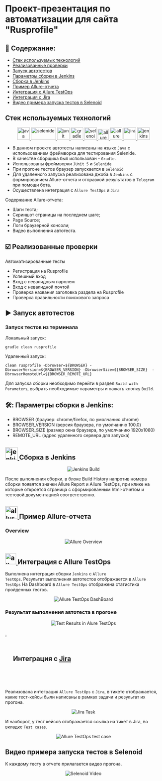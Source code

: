 # Проект-презентация по автоматизации для сайта "Rusprofile"



## :pushpin: Содержание:

- <a href="#tools"> Стек используемых технологий</a>
- <a href="#cases"> Реализованные проверки
- <a href="#console"> Запуск автотестов</a>
- <a href="#jenkins"> Параметры сборки в Jenkins</a>
- <a href="#assemblyJenkins"> Сборка в Jenkins</a> 
- <a href="#allureReport"> Пример Allure-отчета</a>
- <a href="#allureTestOps"> Интеграция с Allure TestOps</a>
- <a href="#jira"> Интеграция с Jira</a>
- <a href="#video"> Видео примера запуска тестов в Selenoid</a>

<a id="tools"></a>
## Стек используемых технологий

<p align="center">
<a href="https://www.w3schools.com/java/"> <img src="https://cdn.jsdelivr.net/gh/devicons/devicon@latest/icons/java/java-original-wordmark.svg" alt="java" width="40" height="40"/> </a>
<a href="https://selenide.org/"> <img src="https://ru.selenide.org/images/selenide-logo-big.png" alt="selenide" width="80" height="40"/> </a>
<a href="https://junit.org/junit5/"> <img src="https://cdn.jsdelivr.net/gh/devicons/devicon@latest/icons/junit/junit-original.svg" alt="junit" width="40" height="40"/> </a>
<a href="https://gradle.org/"> <img src="https://cdn.jsdelivr.net/gh/devicons/devicon@latest/icons/gradle/gradle-original.svg" alt="gradle" width="40" height="40"/> </a>
<a href="https://aerokube.com/selenoid-ui/latest/"> <img src="https://aerokube.com/img/aerokube_logo.svg" alt="selenoid" width="40" height="40"/> </a>
<a href="https://docs.qameta.io/allure-testops/"> <img src="https://plugins.jetbrains.com/files/12513/451639/icon/pluginIcon.svg" alt="allure testOps" width="35" height="35"/> </a>
<a href="https://allurereport.org/"> <img src="https://avatars.githubusercontent.com/u/5879127?s=200&v=4" alt="allure report" width="40" height="40"/> </a>
<a href="https://www.atlassian.com/software/jira"> <img src="https://cdn.jsdelivr.net/gh/devicons/devicon@latest/icons/jira/jira-original-wordmark.svg" alt="jira" width="40" height="40"/> </a>
<a href="https://www.jenkins.io/"> <img src="https://cdn.jsdelivr.net/gh/devicons/devicon@latest/icons/jenkins/jenkins-original.svg" alt="jenkins" width="40" height="40"/> </a>
</p>

- В данном проекте автотесты написаны на языке <code>Java</code> с использованием фреймворка для тестирования Selenide.
- В качестве сборщика был использован - <code>Gradle</code>.
- Использованы фреймворки <code>JUnit 5</code> и <code>Selenide</code>
- При прогоне тестов браузер запускается в <code>Selenoid</code>
- Для удаленного запуска реализована джоба в <code>Jenkins</code> с формированием Allure-отчета и отправкой результатов в <code>Telegram</code> при помощи бота.
- Осуществлена интеграция с <code>Allure TestOps</code> и <code>Jira</code>

Содержание Allure-отчета:
* Шаги теста;
* Скриншот страницы на последнем шаге;
* Page Source;
* Логи браузерной консоли;
* Видео выполнения автотеста.

<a id="cases"></a>
## :ballot_box_with_check: Реализованные проверки

Автоматизированные тесты

- Регистрация на Rusprofile
- Успешный вход
- Вход с невалидным паролем
- Вход с невалидной почтой
- Проверка названия заголовка раздела на Rusprofile
- Проверка правильности поискового запроса

<a id="console"></a>
## :arrow_forward: Запуск автотестов

### Запуск тестов из терминала

Локальный запуск:
```
gradle clean rusprofile 
```
Удаленный запуск:
```
clean rusprofile -Dbrowser=${BROWSER} -DbrowserVersion=${BROWSER_VERSION} -DbrowserSize=${BROWSER_SIZE}  -DbrowserRemoteUrl=${BROWSER_REMOTE_URL}
```

Для запуска сборки необходимо перейти в раздел ```Build with Parameters```, выбрать необходимые параметры и нажать кнопку ```Build```.

<a id="jenkins"></a>
## :hammer_and_wrench:: Параметры сборки в Jenkins:
- BROWSER (браузер: chrome/firefox, по умолчанию chrome)
- BROWSER_VERSION (версия браузера, по умолчанию 100.0)
- BROWSER_SIZE (размер окна браузера, по умолчанию 1920x1080)
- REMOTE_URL (адрес удаленного сервера для запуска)

<a id="assemblyJenkins"></a>
## <a href="https://www.jenkins.io/"> <img src="https://cdn.jsdelivr.net/gh/devicons/devicon@latest/icons/jenkins/jenkins-original.svg" alt="jenkins" width="40" height="40"/> </a> Сборка в Jenkins
<p align="center">
<img title="Jenkins Build" src="media/screen/JenkinsBuild.png">
</p>

После выполнения сборки, в блоке Build History напротив номера сборки появятся значки Allure Report и Allure TestOps, при клике на которые откроется страница с сформированным html-отчетом и тестовой документацией соответственно.

<a id="allureReport"></a>
## <a href="https://allurereport.org/"> <img src="https://avatars.githubusercontent.com/u/5879127?s=200&v=4" alt="allure report" width="40" height="40"/> </a> Пример Allure-отчета
### Overview

<p align="center">
<img title="Allure Overview" src="media/screen/allureReport.png">
</p>

<a id="allureTestOps"></a>
## <a href="https://docs.qameta.io/allure-testops/"> <img src="https://plugins.jetbrains.com/files/12513/451639/icon/pluginIcon.svg" alt="allure testOps" width="35" height="35"/> </a> Интеграция с Allure TestOps

Выполнена интеграция сборки <code>Jenkins</code> с <code>Allure TestOps</code>.
Результат выполнения автотестов отображается в <code>Allure TestOps</code>
На Dashboard в <code>Allure TestOps</code> отображена статистика пройденных тестов.

<p align="center">
<img title="Allure TestOps DashBoard" src="media/screen/allureAutotestCloud.png">
</p>

### Результат выполнения автотеста в прогоне

<p align="center">
<img title="Test Results in Alure TestOps" src="media/screen/allureTestOpsDetail.png">
</p>

<a id="jira"></a>
## <img width="4%" style="vertical-align:middle" title="Jira" src="https://cdn.jsdelivr.net/gh/devicons/devicon@latest/icons/jira/jira-original-wordmark.svg"> </a> Интеграция с <a target="_blank" href="https://jira.autotests.cloud/browse/HOMEWORK-1131"> Jira </a>

Реализована интеграция ```Allure TestOps``` с ```Jira```, в тикете отображается, какие тест-кейсы были написаны в рамках задачи и результат их прогона.

<p align="center">
<img title="Jira Task" src="media/screen/Jira.png">
</p>

И наоборот, у тест кейсов отображается ссылка на тикет в Jira, во вкладке ```Test cases```.

<p align="center">
<img title="Allure TestOps test case" src="media/screen/allureTestOpsTestCase.png">
</p>

<a id="video"></a>
## Видео примера запуска тестов в Selenoid

К каждому тесту в отчете прилагается видео прогона.
<p align="center">
  <img title="Selenoid Video" src="media/screen/video.gif">
</p>